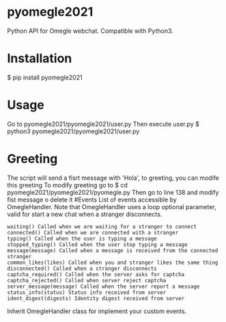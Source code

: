 # pyomegle2021
Python API for Omegle webchat. Compatible with Python3.
# Installation 
$ pip install pyomegle2021
# Usage
Go to pyomegle2021/pyomegle2021/user.py 
Then execute user.py
$ python3 pyomegle2021/pyomegle2021/user.py
# Greeting
The script will send a fisrt message with 'Hola', to greeting, you can modife this greeting
To modify greeting go to 
$ cd pyomegle2021/pyomegle2021/pyomegle.py
Then go to line 138 and modify fist message o delete it
#Events
List of events accessible by OmegleHandler. Note that OmegleHandler uses a loop optional parameter, valid for start a new chat when a stranger disconnects.

    waiting() Called when we are waiting for a stranger to connect
    connected() Called when we are connected with a stranger
    typing() Called when the user is typing a message
    stopped_typing() Called when the user stop typing a message
    message(message) Called when a message is received from the connected stranger
    common_likes(likes) Called when you and stranger likes the same thing
    disconnected() Called when a stranger disconnects
    captcha_required() Called when the server asks for captcha
    captcha_rejected() Called when server reject captcha
    server_message(message) Called when the server report a message
    status_info(status) Status info received from server
    ident_digest(digests) Identity digest received from server

Inherit OmegleHandler class for implement your custom events.
